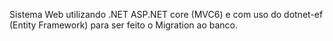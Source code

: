 Sistema Web utilizando .NET ASP.NET core (MVC6) e com uso do dotnet-ef (Entity Framework) para ser feito o Migration ao banco.